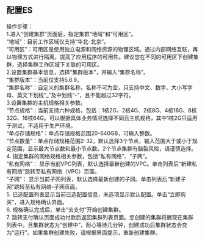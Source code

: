 ## 配置ES
操作步骤：</br>
1.进入“创建集群”页面后，指定集群“地域”和“可用区”。</br>
“地域”：目前工作区域仅支持“华北-北京”。</br>
“可用区”：可用区是使用独立电源和网络资源的物理区域。通过内部网络互联，再以物理方式进行隔离，提高了应用程序的可用性。建议您在不同的可用区下创建集群，选择集群工作区域下关联的可用区。</br>
2.设置集群基本信息，选择“集群版本”，并输入“集群名称”。</br>
“集群版本”：当前仅支持5.6.9。</br>
“集群名称”：自定义的集群名称，名称不可为空，只支持中文、数字、大小写字母、英文下划线“_”及中划线“-”，且不能超过32字符。</br>
3.设置集群的主机规格相关参数。</br>
“节点规格”：当前支持六种规格，包括：1核2G、2核4G、2核8G、4核16G、8核32G、16核64G。可以根据具体业务情况选择不同云主机规格，其中1核2G只适用于测试，不适用于生产环境。</br>
“单点存储规格”：单点存储规格范围20-640GB，可输入整数。</br>
“节点数量”：单点存储规格范围2-32，默认选择3个节点，输入范围大于或小于规定范围，显示最大节点数和最小节点数。2个节点集群有脑裂风险，请谨慎选择。</br>
4.	指定集群的网络规格相关参数，包括“私有网络”、“子网”。</br>
“私有网络”： 显示当前VPC列表，默认选择最新创建的VPC。单击列表后“新建私有网络”跳转至私有网络（VPC）页面。</br>
“子网”： 显示当前子网列表，默认选择最新创建的子网。单击列表后“新建子网”跳转至私有网络-子网页面。</br>
5.	已选配置列表显示当前已选配置信息，未选项显示默认配置。单击“立即购买”，进入规格确认界面。</br>
6.	规格确认完成后，单击“去支付”开始创建集群。</br> 
7.	跳转支付确认页面成功付款后返回集群列表页面。您创建的集群将展现在集群列表中。且集群状态为“创建中”，耐心等待几分钟，创建成功后集群状态会变为“运行”。如果集群创建失败，请根据界面提示，重新创建集群。</br>
